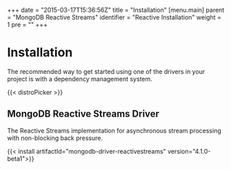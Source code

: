 +++
date = "2015-03-17T15:36:56Z"
title = "Installation"
[menu.main]
  parent = "MongoDB Reactive Streams"
  identifier = "Reactive Installation"
  weight = 1
  pre = "<i class='fa'></i>"
+++

# Installation

The recommended way to get started using one of the drivers in your project is with a dependency management system.

{{< distroPicker >}}

## MongoDB Reactive Streams Driver

The Reactive Streams implementation for asynchronous stream processing with non-blocking back pressure.

{{< install artifactId="mongodb-driver-reactivestreams" version="4.1.0-beta1">}}
